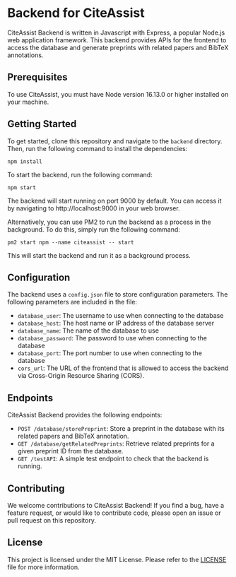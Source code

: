 # Backend for CiteAssist

CiteAssist Backend is written in Javascript with Express, a popular Node.js web application framework. This backend provides APIs for the frontend to access the database and generate preprints with related papers and BibTeX annotations.

## Prerequisites

To use CiteAssist, you must have Node version 16.13.0 or higher installed on your machine.

## Getting Started

To get started, clone this repository and navigate to the `backend` directory. Then, run the following command to install the dependencies:

```
npm install
```
To start the backend, run the following command:
```
npm start
```
The backend will start running on port 9000 by default. You can access it by navigating to http://localhost:9000 in your web browser.

Alternatively, you can use PM2 to run the backend as a process in the background. To do this, simply run the following command:

```
pm2 start npm --name citeassist -- start 
```

This will start the backend and run it as a background process.

## Configuration
The backend uses a `config.json` file to store configuration parameters. The following parameters are included in the file:

- `database_user`: The username to use when connecting to the database
- `database_host`: The host name or IP address of the database server
- `database_name`: The name of the database to use
- `database_password`: The password to use when connecting to the database
- `database_port`: The port number to use when connecting to the database
- `cors_url`: The URL of the frontend that is allowed to access the backend via Cross-Origin Resource Sharing (CORS).

## Endpoints

CiteAssist Backend provides the following endpoints:

- ``POST /database/storePreprint``: Store a preprint in the database with its related papers and BibTeX annotation.
- ``GET /database/getRelatedPreprints``: Retrieve related preprints for a given preprint ID from the database.
- ``GET /testAPI``: A simple test endpoint to check that the backend is running.

## Contributing

We welcome contributions to CiteAssist Backend! If you find a bug, have a feature request, or would like to contribute code, please open an issue or pull request on this repository.

## License

This project is licensed under the MIT License. Please refer to the [LICENSE](../COPYING) file for more information.
